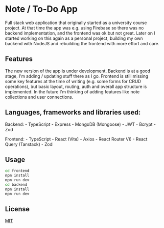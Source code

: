 # Note / To-Do App

Full stack web application that originally started as a university course project. At that time the app was e.g. using Firebase so there was no backend implementation, and the frontend was ok but not great. Later on I started working on this again as a personal project, building my own backend with NodeJS and rebuilding the frontend with more effort and care.

## Features

The new version of the app is under development. Backend is at a good stage, I'm adding / updating stuff there as I go. Frontend is still missing some key features at the time of writing (e.g. some forms for CRUD operations), but basic layout, routing, auth and overall app structure is implemented. In the future I'm thinking of adding features like note collections and user connections.

## Languages, frameworks and libraries used:

Backend: 
    - TypeScript 
    - Express
    - MongoDB (Mongoose) 
    - JWT
    - Bcrypt 
    - Zod

Frontend: 
    - TypeScript 
    - React (Vite) 
    - Axios 
    - React Router V6 
    - React Query (Tanstack) 
    - Zod

## Usage

```bash
cd frontend
npm install
npm run dev
cd backend
npm install
npm run dev
```

## License

[MIT](https://choosealicense.com/licenses/mit/)